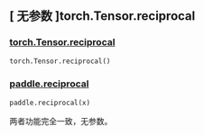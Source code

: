 ## [ 无参数 ]torch.Tensor.reciprocal

### [torch.Tensor.reciprocal](https://pytorch.org/docs/stable/generated/torch.Tensor.reciprocal.html?highlight=torch+tensor+reciprocal#torch.Tensor.reciprocal)

```python
torch.Tensor.reciprocal()
```

### [paddle.reciprocal](https://www.paddlepaddle.org.cn/documentation/docs/zh/api/paddle/reciprocal_cn.html)

```python
paddle.reciprocal(x)
```

两者功能完全一致，无参数。
